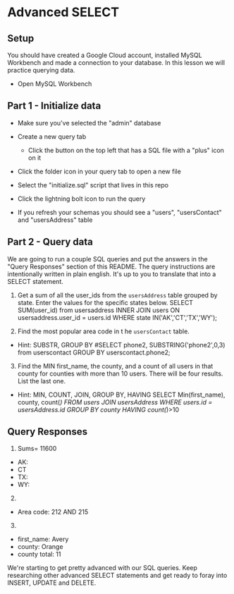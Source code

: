 # Advanced SELECT

## Setup

You should have created a Google Cloud account, installed MySQL Workbench and made a connection to your database. In this lesson we will practice querying data.

* Open MySQL Workbench

## Part 1 - Initialize data

* Make sure you've selected the "admin" database

* Create a new query tab
  * Click the button on the top left that has a SQL file with a "plus" icon on it

* Click the folder icon in your query tab to open a new file

* Select the "initialize.sql" script that lives in this repo

* Click the lightning bolt icon to run the query

* If you refresh your schemas you should see a "users", "usersContact" and "usersAddress" table

## Part 2 - Query data

We are going to run a couple SQL queries and put the answers in the "Query Responses" section of this README. The query instructions are intentionally written in plain english. It's up to you to translate that into a SELECT statement.

1. Get a sum of all the user_ids from the `usersAddress` table grouped by state. Enter the values for the specific states below.
SELECT 
SUM(user_id) from usersaddress 
INNER JOIN users ON usersaddress.user_id = users.id
WHERE state IN('AK','CT','TX','WY');


2. Find the most popular area code in t he `usersContact` table. 
  * Hint: SUBSTR, GROUP BY
  #SELECT 
phone2,
SUBSTRING('phone2',0,3)
from userscontact
GROUP BY userscontact.phone2;

3. Find the MIN first_name, the county, and a count of all users in that county for counties with more than 10 users. There will be four results. List the last one. 
  * Hint: MIN, COUNT, JOIN, GROUP BY, HAVING
  SELECT 
Min(first_name), county, count(*)
FROM 
users
JOIN 
usersAddress 
WHERE 
users.id = usersAddress.id
GROUP BY 
county 
HAVING 
count(*)>10


## Query Responses

1. Sums= 11600
  * AK:
  * CT
  * TX:
  * WY:

2.
  * Area code: 212 AND 215

3.
  * first_name: Avery
  * county: Orange
  * county total: 11
 


We're starting to get pretty advanced with our SQL queries. Keep researching other advanced SELECT statements and get ready to foray into INSERT, UPDATE and DELETE.